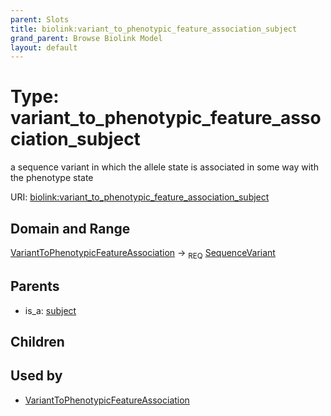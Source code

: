```yaml
---
parent: Slots
title: biolink:variant_to_phenotypic_feature_association_subject
grand_parent: Browse Biolink Model
layout: default
---
```


# Type: variant_to_phenotypic_feature_association_subject


a sequence variant in which the allele state is associated in some way with the phenotype state

URI: [biolink:variant_to_phenotypic_feature_association_subject](https://w3id.org/biolink/vocab/variant_to_phenotypic_feature_association_subject)

## Domain and Range

[VariantToPhenotypicFeatureAssociation](VariantToPhenotypicFeatureAssociation.md) ->  <sub>REQ</sub> [SequenceVariant](SequenceVariant.md)

## Parents

 *  is_a: [subject](subject.md)

## Children


## Used by

 * [VariantToPhenotypicFeatureAssociation](VariantToPhenotypicFeatureAssociation.md)
